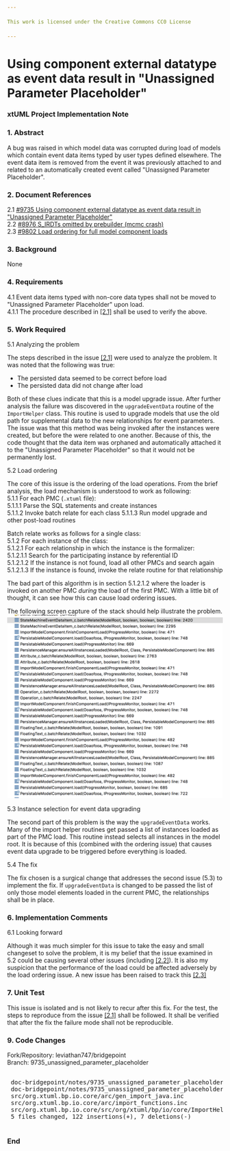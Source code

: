 ```yaml
---

This work is licensed under the Creative Commons CC0 License

---
```


# Using component external datatype as event data result in "Unassigned Parameter Placeholder"
### xtUML Project Implementation Note

### 1. Abstract

A bug was raised in which model data was corrupted during load of models which
contain event data items typed by user types defined elsewhere. The event data
item is removed from the event it was previously attached to and related to an
automatically created event called "Unassigned Parameter Placeholder".

### 2. Document References

<a id="2.1"></a>2.1 [#9735 Using component external datatype as event data result in "Unassigned Parameter Placeholder"](https://support.onefact.net/issues/9735)  
<a id="2.2"></a>2.2 [#8976 S_IRDTs omitted by prebuilder (mcmc crash)](https://support.onefact.net/issues/8976)  
<a id="2.3"></a>2.3 [#9802 Load ordering for full model component loads](https://support.onefact.net/issues/9802)  

### 3. Background

None

### 4. Requirements

4.1 Event data items typed with non-core data types shall not be moved to
"Unassigned Parameter Placeholder" upon load.  
4.1.1 The procedure described in [[2.1]](#2.1) shall be used to verify the
above.  

### 5. Work Required

5.1 Analyzing the problem

The steps described in the issue [[2.1]](#2.1) were used to analyze the problem.
It was noted that the following was true:  
* The persisted data seemed to be correct before load  
* The persisted data did not change after load  

Both of these clues indicate that this is a model upgrade issue. After further
analysis the failure was discovered in the `upgradeEventData` routine of the
`ImportHelper` class. This routine is used to upgrade models that use the old
path for supplemental data to the new relationships for event parameters. The
issue was that this method was being invoked after the instances were created,
but before the were related to one another. Because of this, the code thought
that the data item was orphaned and automatically attached it to the "Unassigned
Parameter Placeholder" so that it would not be permanently lost.

5.2 Load ordering

The core of this issue is the ordering of the load operations. From the brief
analysis, the load mechanism is understood to work as following:  
5.1.1 For each PMC (`.xtuml` file):  
  5.1.1.1 Parse the SQL statements and create instances  
  5.1.1.2 Invoke batch relate for each class
  5.1.1.3 Run model upgrade and other post-load routines

Batch relate works as follows for a single class:  
5.1.2 For each instance of the class:  
  5.1.2.1 For each relationship in which the instance is the formalizer:  
    5.1.2.1.1 Search for the participating instance by referential ID  
    5.1.2.1.2 If the instance is not found, load all other PMCs and search again  
    5.1.2.1.3 If the instance is found, invoke the relate routine for that relationship  

The bad part of this algorithm is in section 5.1.2.1.2 where the loader is
invoked on another PMC _during_ the load of the first PMC. With a little bit of
thought, it can see how this can cause load ordering issues.

The following screen capture of the stack should help illustrate the problem.
![stack.png](stack.png)

5.3 Instance selection for event data upgrading

The second part of this problem is the way the `upgradeEventData` works. Many
of the import helper routines get passed a list of instances loaded as part of
the PMC load. This routine instead selects all instances in the model root. It
is because of this (combined with the ordering issue) that causes event data
upgrade to be triggered before everything is loaded.

5.4 The fix

The fix chosen is a surgical change that addresses the second issue (5.3) to
implement the fix. If `upgradeEventData` is changed to be passed the list of
only those model elements loaded in the current PMC, the relationships shall be
in place.

### 6. Implementation Comments

6.1 Looking forward

Although it was much simpler for this issue to take the easy and small changeset
to solve the problem, it is my belief that the issue examined in 5.2 could be
causing several other issues (including [[2.2]](#2.2)). It is also my suspicion
that the performance of the load could be affected adversely by the load
ordering issue. A new issue has been raised to track this [[2.3]](#2.3)

### 7. Unit Test

This issue is isolated and is not likely to recur after this fix. For the test,
the steps to reproduce from the issue [[2.1]](#2.1) shall be followed. It shall
be verified that after the fix the failure mode shall not be reproducible.

### 9. Code Changes

Fork/Repository: leviathan747/bridgepoint  
Branch: 9735_unassigned_parameter_placeholder  

<pre>

 doc-bridgepoint/notes/9735_unassigned_parameter_placeholder/9735_unassigned_parameter_placeholder_int.md | 115 +++++++++++++++++++++++++++++++++++++++++++++++++++++++++++++++++++++++++++++++++++++++++++++++++++++++++++++++++++
 doc-bridgepoint/notes/9735_unassigned_parameter_placeholder/stack.png                                    | Bin 0 -> 487934 bytes
 src/org.xtuml.bp.io.core/arc/gen_import_java.inc                                                         |   2 +-
 src/org.xtuml.bp.io.core/arc/import_functions.inc                                                        |   2 +-
 src/org.xtuml.bp.io.core/src/org/xtuml/bp/io/core/ImportHelper.java                                      |  10 +++++-----
 5 files changed, 122 insertions(+), 7 deletions(-)

</pre>

### End

